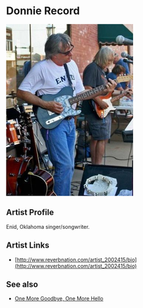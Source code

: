 # Donnie Record

![](../../assets/artists/Donnie_Record.png)

## Artist Profile

Enid, Oklahoma singer/songwriter.

## Artist Links

- [http://www.reverbnation.com/artist_2002415/bio](http://www.reverbnation.com/artist_2002415/bio)


## See also

- [One More Goodbye, One More Hello](One_More_Goodbye__One_More_Hello.md)
